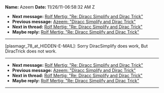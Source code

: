 **Name:** Azeem
**Date:** 11/26/11-06:58:32 AM Z

  - **Next message:** [Rolf Mertig: "Re: Diracc Simplify and Dirac
    Trick"](0678.html)
  - **Previous message:** [Azeem: "Diracc Simplify and Dirac
    Trick"](0676.html)
  - **Next in thread:** [Rolf Mertig: "Re: Diracc Simplify and Dirac
    Trick"](0678.html)
  - **Maybe reply:** [Rolf Mertig: "Re: Diracc Simplify and Dirac
    Trick"](0678.html)

-----

[plasmagr\_78_at_HIDDEN-E-MAIL]:
Sorry DiracSimplify does work, But DiracTrick does not work.  

-----

  - **Next message:** [Rolf Mertig: "Re: Diracc Simplify and Dirac
    Trick"](0678.html)
  - **Previous message:** [Azeem: "Diracc Simplify and Dirac
    Trick"](0676.html)
  - **Next in thread:** [Rolf Mertig: "Re: Diracc Simplify and Dirac
    Trick"](0678.html)
  - **Maybe reply:** [Rolf Mertig: "Re: Diracc Simplify and Dirac
    Trick"](0678.html)

-----

